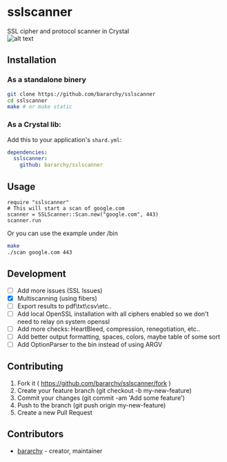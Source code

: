 # sslscanner

SSL cipher and protocol scanner in Crystal  
![alt text][scan]

[scan]: https://sc-cdn.scaleengine.net/i/e9ae5c37a96b1422e565c3456658776e.png "Example Scan"



## Installation

### As a standalone binery
```bash
git clone https://github.com/bararchy/sslscanner
cd sslscanner
make # or make static
```

### As a Crystal lib: 
Add this to your application's `shard.yml`:

```yaml
dependencies:
  sslscanner:
    github: bararchy/sslscanner
```

## Usage

```crystal
require "sslscanner"
# This will start a scan of google.com
scanner = SSLScanner::Scan.new("google.com", 443)
scanner.run
```

Or you can use the example under /bin

```bash
make
./scan google.com 443
```

## Development

- [ ] Add more issues (SSL Issues)  
- [x] Multiscanning (using fibers)  
- [ ] Export results to pdf\txt\csv\etc..  
- [ ] Add local OpenSSL installation with all ciphers enabled so we don't need to relay on system openssl  
- [ ] Add more checks: HeartBleed, compression, renegotiation, etc..  
- [ ] Add better output formatting, spaces, colors, maybe table of some sort  
- [ ] Add OptionParser to the bin instead of using ARGV  

## Contributing

1. Fork it ( https://github.com/bararchy/sslscanner/fork )
2. Create your feature branch (git checkout -b my-new-feature)
3. Commit your changes (git commit -am 'Add some feature')
4. Push to the branch (git push origin my-new-feature)
5. Create a new Pull Request

## Contributors

- [bararchy](https://github.com/bararchy) - creator, maintainer

